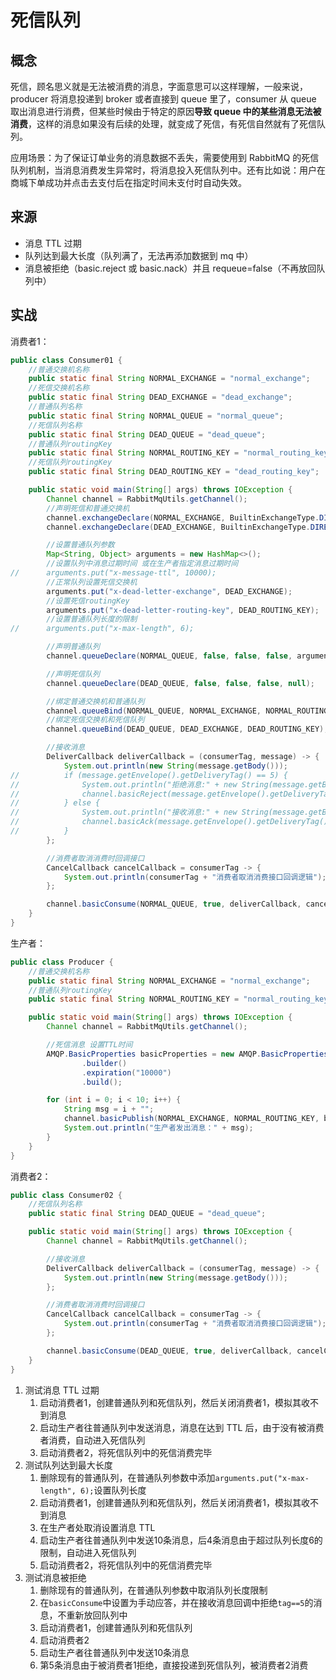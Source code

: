 # 死信队列

## 概念

死信，顾名思义就是无法被消费的消息，字面意思可以这样理解，一般来说，producer 将消息投递到 broker 或者直接到 queue 里了，consumer 从 queue 取出消息进行消费，但某些时候由于特定的原因**导致 queue 中的某些消息无法被消费**，这样的消息如果没有后续的处理，就变成了死信，有死信自然就有了死信队列。

应用场景：为了保证订单业务的消息数据不丢失，需要使用到 RabbitMQ 的死信队列机制，当消息消费发生异常时，将消息投入死信队列中。还有比如说：用户在商城下单成功并点击去支付后在指定时间未支付时自动失效。

## 来源

- 消息 TTL 过期
- 队列达到最大长度（队列满了，无法再添加数据到 mq 中）
- 消息被拒绝（basic.reject 或 basic.nack）并且 requeue=false（不再放回队列中）

## 实战

消费者1：

```java
public class Consumer01 {
	//普通交换机名称
	public static final String NORMAL_EXCHANGE = "normal_exchange";
	//死信交换机名称
	public static final String DEAD_EXCHANGE = "dead_exchange";
	//普通队列名称
	public static final String NORMAL_QUEUE = "normal_queue";
	//死信队列名称
	public static final String DEAD_QUEUE = "dead_queue";
	//普通队列routingKey
	public static final String NORMAL_ROUTING_KEY = "normal_routing_key";
	//死信队列routingKey
	public static final String DEAD_ROUTING_KEY = "dead_routing_key";

	public static void main(String[] args) throws IOException {
		Channel channel = RabbitMqUtils.getChannel();
		//声明死信和普通交换机
		channel.exchangeDeclare(NORMAL_EXCHANGE, BuiltinExchangeType.DIRECT);
		channel.exchangeDeclare(DEAD_EXCHANGE, BuiltinExchangeType.DIRECT);

		//设置普通队列参数
		Map<String, Object> arguments = new HashMap<>();
		//设置队列中消息过期时间 或在生产者指定消息过期时间
//		arguments.put("x-message-ttl", 10000);
		//正常队列设置死信交换机
		arguments.put("x-dead-letter-exchange", DEAD_EXCHANGE);
		//设置死信routingKey
		arguments.put("x-dead-letter-routing-key", DEAD_ROUTING_KEY);
		//设置普通队列长度的限制
//		arguments.put("x-max-length", 6);

		//声明普通队列
		channel.queueDeclare(NORMAL_QUEUE, false, false, false, arguments);

		//声明死信队列
		channel.queueDeclare(DEAD_QUEUE, false, false, false, null);

		//绑定普通交换机和普通队列
		channel.queueBind(NORMAL_QUEUE, NORMAL_EXCHANGE, NORMAL_ROUTING_KEY);
		//绑定死信交换机和死信队列
		channel.queueBind(DEAD_QUEUE, DEAD_EXCHANGE, DEAD_ROUTING_KEY);

		//接收消息
		DeliverCallback deliverCallback = (consumerTag, message) -> {
			System.out.println(new String(message.getBody()));
//			if (message.getEnvelope().getDeliveryTag() == 5) {
//				System.out.println("拒绝消息:" + new String(message.getBody()));
//				channel.basicReject(message.getEnvelope().getDeliveryTag(), false);
//			} else {
//				System.out.println("接收消息:" + new String(message.getBody()));
//				channel.basicAck(message.getEnvelope().getDeliveryTag(), false);
//			}
		};

		//消费者取消消费时回调接口
		CancelCallback cancelCallback = consumerTag -> {
			System.out.println(consumerTag + "消费者取消消费接口回调逻辑");
		};

		channel.basicConsume(NORMAL_QUEUE, true, deliverCallback, cancelCallback);
	}
}
```

生产者：

```java
public class Producer {
	//普通交换机名称
	public static final String NORMAL_EXCHANGE = "normal_exchange";
	//普通队列routingKey
	public static final String NORMAL_ROUTING_KEY = "normal_routing_key";

	public static void main(String[] args) throws IOException {
		Channel channel = RabbitMqUtils.getChannel();

		//死信消息 设置TTL时间
		AMQP.BasicProperties basicProperties = new AMQP.BasicProperties()
				.builder()
				.expiration("10000")
				.build();

		for (int i = 0; i < 10; i++) {
			String msg = i + "";
			channel.basicPublish(NORMAL_EXCHANGE, NORMAL_ROUTING_KEY, basicProperties, msg.getBytes());
			System.out.println("生产者发出消息：" + msg);
		}
	}
}
```

消费者2：

```java
public class Consumer02 {
	//死信队列名称
	public static final String DEAD_QUEUE = "dead_queue";

	public static void main(String[] args) throws IOException {
		Channel channel = RabbitMqUtils.getChannel();

		//接收消息
		DeliverCallback deliverCallback = (consumerTag, message) -> {
			System.out.println(new String(message.getBody()));
		};

		//消费者取消消费时回调接口
		CancelCallback cancelCallback = consumerTag -> {
			System.out.println(consumerTag + "消费者取消消费接口回调逻辑");
		};

		channel.basicConsume(DEAD_QUEUE, true, deliverCallback, cancelCallback);
	}
}
```

1. 测试消息 TTL 过期
   1. 启动消费者1，创建普通队列和死信队列，然后关闭消费者1，模拟其收不到消息
   2. 启动生产者往普通队列中发送消息，消息在达到 TTL 后，由于没有被消费者消费，自动进入死信队列
   3. 启动消费者2，将死信队列中的死信消费完毕
2. 测试队列达到最大长度
   1. 删除现有的普通队列，在普通队列参数中添加`arguments.put("x-max-length", 6);`设置队列长度
   2. 启动消费者1，创建普通队列和死信队列，然后关闭消费者1，模拟其收不到消息
   3. 在生产者处取消设置消息 TTL
   4. 启动生产者往普通队列中发送10条消息，后4条消息由于超过队列长度6的限制，自动进入死信队列
   5. 启动消费者2，将死信队列中的死信消费完毕
3. 测试消息被拒绝
   1. 删除现有的普通队列，在普通队列参数中取消队列长度限制
   2. 在`basicConsume`中设置为手动应答，并在接收消息回调中拒绝`tag==5`的消息，不重新放回队列中
   3. 启动消费者1，创建普通队列和死信队列
   4. 启动消费者2
   5. 启动生产者往普通队列中发送10条消息
   6. 第5条消息由于被消费者1拒绝，直接投递到死信队列，被消费者2消费
